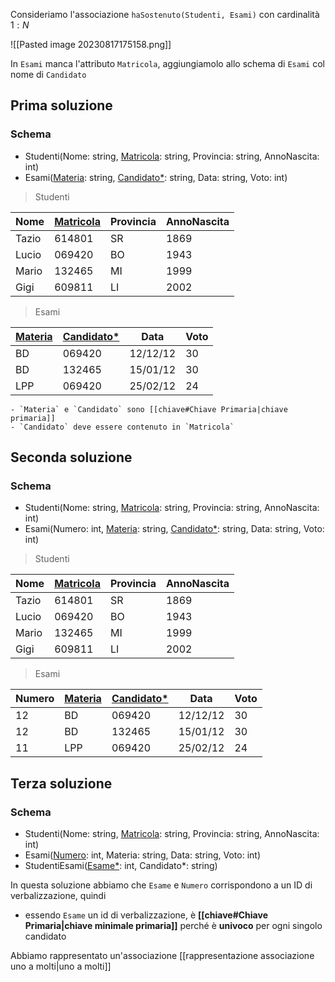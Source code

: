 Consideriamo l'associazione `haSostenuto(Studenti, Esami)` con cardinalità $1:N$

![[Pasted image 20230817175158.png]]

In `Esami` manca l'attributo `Matricola`, aggiungiamolo allo schema di `Esami` col nome di `Candidato`

## Prima soluzione
### Schema
- Studenti(Nome: string, <u>Matricola</u>: string, Provincia: string, AnnoNascita: int)
- Esami(<u>Materia</u>: string, <u>Candidato*</u>: string, Data: string, Voto: int)

> Studenti

| Nome  | <u>Matricola</u> | Provincia | AnnoNascita |
| ----- | --------- | --------- | ----------- |
| Tazio | 614801    | SR        | 1869        |
| Lucio | 069420    | BO        | 1943        |
| Mario | 132465    | MI        | 1999        |
| Gigi  | 609811    | LI        | 2002        |

> Esami

| <u>Materia</u> | <u>Candidato*</u> | Data     | Voto |
| -------------- | ----------------- | -------- | ---- |
| BD             | 069420            | 12/12/12 | 30   |
| BD             | 132465            | 15/01/12 | 30   |
| LPP            | 069420            | 25/02/12 | 24   |

```ad-faq
- `Materia` e `Candidato` sono [[chiave#Chiave Primaria|chiave primaria]]
- `Candidato` deve essere contenuto in `Matricola`
```

## Seconda soluzione
### Schema
- Studenti(Nome: string, <u>Matricola</u>: string, Provincia: string, AnnoNascita: int)
- Esami(Numero: int, <u>Materia</u>: string, <u>Candidato*</u>: string, Data: string, Voto: int)

> Studenti

| Nome  | <u>Matricola</u> | Provincia | AnnoNascita |
| ----- | --------- | --------- | ----------- |
| Tazio | 614801    | SR        | 1869        |
| Lucio | 069420    | BO        | 1943        |
| Mario | 132465    | MI        | 1999        |
| Gigi  | 609811    | LI        | 2002        |

> Esami

| Numero | <u>Materia</u> | <u>Candidato*</u> | Data     | Voto |
| ------ | -------------- | ----------------- | -------- | ---- |
| 12     | BD             | 069420            | 12/12/12 | 30   |
| 12     | BD             | 132465            | 15/01/12 | 30   |
| 11     | LPP            | 069420            | 25/02/12 | 24   |

## Terza soluzione
### Schema
- Studenti(Nome: string, <u>Matricola</u>: string, Provincia: string, AnnoNascita: int)
- Esami(<u>Numero</u>: int, Materia: string, Data: string, Voto: int)
- StudentiEsami(<u>Esame\*</u>: int, Candidato\*: string)

In questa soluzione abbiamo che `Esame` e `Numero` corrispondono a un ID di verbalizzazione, quindi
- essendo `Esame` un id di verbalizzazione, è **[[chiave#Chiave Primaria|chiave minimale primaria]]** perché è **univoco** per ogni singolo candidato

Abbiamo rappresentato un'associazione [[rappresentazione associazione uno a molti|uno a molti]]